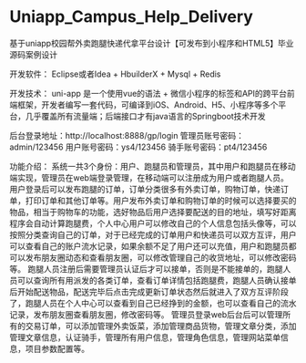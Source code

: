 # Uniapp_Campus_Help_Delivery
基于uniapp校园帮外卖跑腿快递代拿平台设计【可发布到小程序和HTML5】毕业源码案例设计

开发软件： Eclipse或者Idea + HbuilderX + Mysql + Redis

开发技术：
  uni-app 是一个使用vue的语法 + 微信小程序的标签和API的跨平台前端框架，开发者编写一套代码，可编译到iOS、Android、H5、小程序等多个平台，几乎覆盖所有流量端；后端接口才有java语言的Springboot技术开发

后台登录地址：http://localhost:8888/gp/login
管理员账号密码： admin/123456
用户账号密码：ys4/123456
骑手账号密码：pt4/123456

功能介绍：
  系统一共3个身份：用户、跑腿员和管理员，其中用户和跑腿员在移动端实现，管理员在web端登录管理，在移动端可以注册成为用户或者跑腿人员。
  用户登录后可以发布跑腿的订单，订单分类很多有外卖订单，购物订单，快递订单，打印订单和其他订单等。用户发布外卖订单和购物订单的时候可以选择要买的物品，相当于购物车的功能，选好物品后用户选择要配送的目的地址，填写好距离程序会自动计算跑腿费，个人中心用户可以修改自己的个人信息包括头像等，可以按照分类查询自己的订单，对于已经完成的订单用户和快递员可以双方互评，用户可以查看自己的账户流水记录，如果余额不足了用户还可以充值，用户和跑腿员都可以发布朋友圈动态和查看朋友圈，可以修改管理自己的收货地址，可以修改密码等。
  跑腿人员注册后需要管理员认证后才可以接单，否则是不能接单的，跑腿人员可以查询所有用派发的各类订单，查看订单详情包括跑腿费，跑腿人员确认接单后开始配送物品，配送完毕后点击完成更新订单状态然后就进入了双方互评阶段了，跑腿人员在个人中心可以查看到自己已经挣到的金额，也可以查看自己的流水记录，发布朋友圈查看朋友圈，修改密码等。
  管理员登录web后台后可以管理所有的交易订单，可以添加管理外卖饭菜，添加管理商品货物，管理文章分类，添加管理文章信息，认证骑手，管理所有用户信息，管理角色信息，管理网站菜单信息，项目参数配置等。
